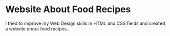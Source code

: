 # Website About Food Recipes
I tried to improve my Web Design skills in HTML and CSS fields and created a website about food recipes.
